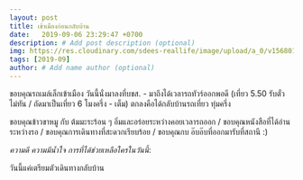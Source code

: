 ```yaml
---
layout: post
title: เข้าเมืองก่อนกลับบ้าน
date:   2019-09-06 23:29:47 +0700
description: # Add post description (optional)
img: https://res.cloudinary.com/sdees-reallife/image/upload/a_0/v1568017380/line_1567768239708.jpg # Add image post (optional)
tags: [2019-09]
author: # Add name author (optional)
---
```

ขอบคุณรถเมล์เล็กเข้าเมือง วันนี้นั่งมาลงที่บขส. - มาถึงได้เวลารถทัวร์ออกพอดี (เที่ยว 5.50 รับตั๋วไม่ทัน / ถัดมาเป็นเที่ยว 6 โมงครึ่ง - เต็ม) ตกลงคือได้กลับบ้านรถเที่ยว ทุ่มครึ่ง

ขอบคุณข้าวขาหมู กับ ต้มมะระร้อน ๆ อิ่มและอร่อยระหว่างคอยเวลารถออก / ขอบคุณหนังสือที่ได้อ่านระหว่างรอ / ขอบคุณการเดินทางที่สะดวกเรียบร้อย / ขอบคุณกบ อ๊บอ๊บที่ออกมารับที่สถานี :)

<i class="fa fa-child" style="color:plum"></i>

*ความดี ความมีน้ำใจ การที่ได้ช่วยเหลือใครในวันนี้*:

วันนี้แค่เตรียมตัวเดินทางกลับบ้าน
